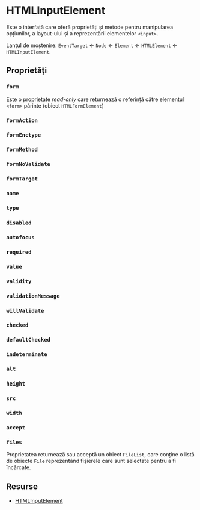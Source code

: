 # HTMLInputElement

Este o interfață care oferă proprietăți și metode pentru manipularea opțiunilor, a layout-ului și a reprezentării elementelor `<input>`.

Lanțul de moștenire: `EventTarget` <- `Node` <- `Element` <- `HTMLElement` <- `HTMLInputElement`.

## Proprietăți

### `form`

Este o proprietate *read-only* care returnează o referință către elementul `<form>` părinte (obiect `HTMLFormElement`)

### `formAction`

### `formEnctype`

### `formMethod`

### `formNoValidate`

### `formTarget`

### `name`

### `type`

### `disabled`

### `autofocus`

### `required`

### `value`

### `validity`

### `validationMessage`

### `willValidate`

### `checked`

### `defaultChecked`

### `indeterminate`

### `alt`

### `height`

### `src`

### `width`

### `accept`

### `files`

Proprietatea returnează sau acceptă un obiect `FileList`, care conține o listă de obiecte `File` reprezentând fișierele care sunt selectate pentru a fi încărcate.

## Resurse

- [HTMLInputElement](https://developer.mozilla.org/en-US/docs/Web/API/HTMLInputElement)
